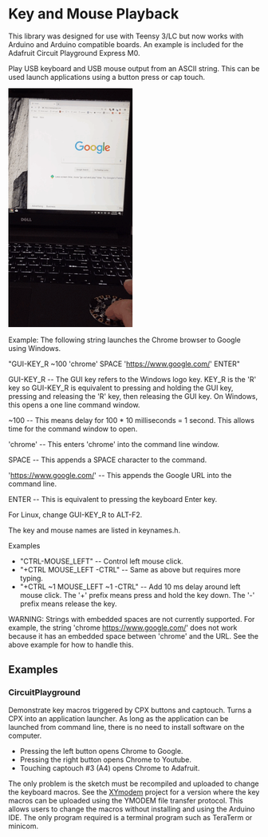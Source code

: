 # Key and Mouse Playback

This library was designed for use with Teensy 3/LC but now works with Arduino
and Arduino compatible boards. An example is included for the Adafruit Circuit
Playground Express M0.

Play USB keyboard and USB mouse output from an ASCII string. This can be used
launch applications using a button press or cap touch.

![Launch Chrome to YouTube](./images/keymouse.gif)

Example: The following string launches the Chrome browser to Google using
Windows.

"GUI-KEY_R ~100 'chrome' SPACE 'https://www.google.com/' ENTER"

GUI-KEY_R -- The GUI key refers to the Windows logo key. KEY_R is the 'R' key
so GUI-KEY_R is equivalent to pressing and holding the GUI key, pressing and
releasing the 'R' key, then releasing the GUI key. On Windows, this opens a
one line command window.

~100 -- This means delay for 100 * 10 milliseconds = 1 second. This allows time
for the command window to open.

'chrome' -- This enters 'chrome' into the command line window.

SPACE -- This appends a SPACE character to the command.

'https://www.google.com/' -- This appends the Google URL into the command line.

ENTER -- This is equivalent to pressing the keyboard Enter key.

For Linux, change GUI-KEY_R to ALT-F2.

The key and mouse names are listed in keynames.h.

Examples
* "CTRL-MOUSE_LEFT" -- Control left mouse click.
* "+CTRL MOUSE_LEFT -CTRL" -- Same as above but requires more typing.
* "+CTRL ~1 MOUSE_LEFT ~1 -CTRL" -- Add 10 ms delay around left mouse click.
  The '+' prefix means press and hold the key down. The '-' prefix means
  release the key.

WARNING: Strings with embedded spaces are not currently supported. For example,
the string 'chrome https://www.google.com/' does not work because it has an
embedded space between 'chrome' and the URL. See the above example for how to
handle this.

## Examples

### CircuitPlayground

Demonstrate key macros triggered by CPX buttons and captouch. Turns a CPX into
an application launcher. As long as the application can be launched from
command line, there is no need to install software on the computer.

* Pressing the left button opens Chrome to Google.
* Pressing the right button opens Chrome to Youtube.
* Touching captouch #3 (A4) opens Chrome to Adafruit.

The only problem is the sketch must be recompiled and uploaded to change
the keyboard macros. See the
[XYmodem](https://github.com/gdsports/XYmodem/tree/master/examples/CircuitPlaygroundExpress)
project for a version where the key macros can be uploaded using the YMODEM
file transfer protocol. This allows users to change the macros without
installing and using the Arduino IDE. The only program required is a terminal
program such as TeraTerm or minicom.
